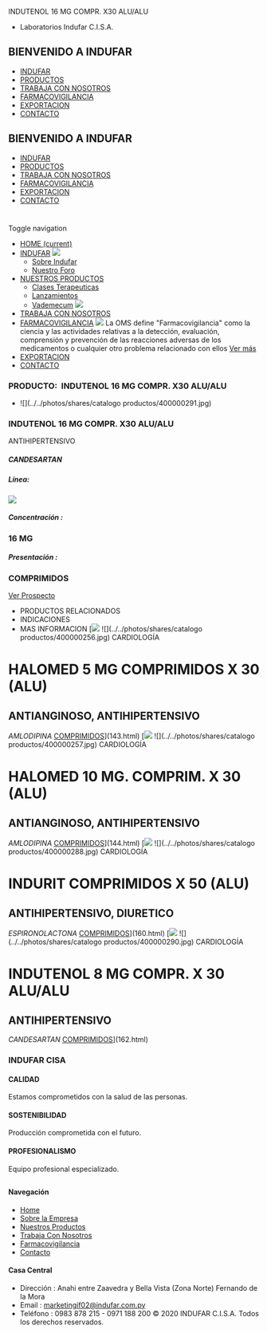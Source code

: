 INDUTENOL 16 MG COMPR. X30 ALU/ALU
- Laboratorios Indufar C.I.S.A.
## BIENVENIDO A INDUFAR
* [INDUFAR](163.html#)
* [PRODUCTOS](163.html#)
* [TRABAJA CON NOSOTROS](163.html#)
* [FARMACOVIGILANCIA](163.html#)
* [EXPORTACION](163.html#)
* [CONTACTO](163.html#)
## BIENVENIDO A INDUFAR
* [INDUFAR](../../index.html)
* [PRODUCTOS](../../productos.html)
* [TRABAJA CON NOSOTROS](../../trabaja_con_nosotros.html)
* [FARMACOVIGILANCIA](../../farmacovigilancia.html)
* [EXPORTACION](../../exportacion.html)
* [CONTACTO](../../contacto.html)
# 
Toggle navigation
* [HOME (current)](../../index.html)
* [INDUFAR](163.html#) 
  [![ ](../../photos/shares/Sistema/Menu/indufar_menul.jpg)](../../institucional.html)
  - [Sobre Indufar](../../institucional.html)
  - [Nuestro Foro](../../blog.html)
* [NUESTROS PRODUCTOS](163.html#) 
  - [Clases Terapeuticas](../clases_terapeuticas.html)
  - [Lanzamientos](../lanzamientos.html)
  - [Vademecum](../../productos.html)
  [![ ](../../photos/shares/Sistema/Menu/productos.png)](../../productos.html)
* [TRABAJA CON NOSOTROS](../../trabaja_con_nosotros.html)
* [FARMACOVIGILANCIA](163.html#) 
  [![ ](../../photos/shares/Sistema/Menu/TUBOS.png)](../../farmacovigilancia.html)
  La OMS define "Farmacovigilancia" como la ciencia y las actividades relativas a la detección, evaluación, comprensión y prevención de las reacciones adversas de los medicamentos o cualquier otro problema relacionado con ellos
  [Ver más](../../farmacovigilancia.html)
* [EXPORTACION](../../exportacion.html)
* [CONTACTO](../../contacto.html)
### PRODUCTO:  INDUTENOL 16 MG COMPR. X30 ALU/ALU
* ![](../../photos/shares/catalogo productos/400000291.jpg)
### **INDUTENOL 16 MG COMPR. X30 ALU/ALU**
ANTIHIPERTENSIVO
##### **CANDESARTAN**
##### **Línea:**
[![](../../photos/shares/Laboratorios/lab_cardio.png)](../linea/5.html)
##### **Concentración :**
### 16 MG
##### **Presentación :**
### COMPRIMIDOS
[Ver Prospecto](https://www.indufar.com.py/files/shares/prospectos/400000291.pdf)
* PRODUCTOS RELACIONADOS
* INDICACIONES
* MAS INFORMACION
[![](../../photos/shares/Laboratorios/lab_cardio.png)
![](../../photos/shares/catalogo productos/400000256.jpg)
CARDIOLOGÍA
# HALOMED 5 MG COMPRIMIDOS X 30 (ALU)
## ANTIANGINOSO, ANTIHIPERTENSIVO
*AMLODIPINA*
[COMPRIMIDOS](163.html#)](143.html)
[![](../../photos/shares/Laboratorios/lab_cardio.png)
![](../../photos/shares/catalogo productos/400000257.jpg)
CARDIOLOGÍA
# HALOMED 10 MG. COMPRIM. X 30 (ALU)
## ANTIANGINOSO, ANTIHIPERTENSIVO
*AMLODIPINA*
[COMPRIMIDOS](163.html#)](144.html)
[![](../../photos/shares/Laboratorios/lab_cardio.png)
![](../../photos/shares/catalogo productos/400000288.jpg)
CARDIOLOGÍA
# INDURIT COMPRIMIDOS X 50 (ALU)
## ANTIHIPERTENSIVO, DIURETICO
*ESPIRONOLACTONA*
[COMPRIMIDOS](163.html#)](160.html)
[![](../../photos/shares/Laboratorios/lab_cardio.png)
![](../../photos/shares/catalogo productos/400000290.jpg)
CARDIOLOGÍA
# INDUTENOL 8 MG COMPR. X 30 ALU/ALU
## ANTIHIPERTENSIVO
*CANDESARTAN*
[COMPRIMIDOS](163.html#)](162.html)
### INDUFAR CISA
#### CALIDAD
Estamos comprometidos con la salud de las personas.
#### SOSTENIBILIDAD
Producción comprometida con el futuro.
#### PROFESIONALISMO
Equipo profesional especializado.
## 
#### Navegación
* [Home](../../index.html)
* [Sobre la Empresa](../../institucional.html)
* [Nuestros Productos](../../productos.html)
* [Trabaja Con Nosotros](../../trabaja_con_nosotros.html)
* [Farmacovigilancia](../../farmacovigilancia.html)
* [Contacto](../../contacto.html)
#### Casa Central
* Dirección : Anahi entre Zaavedra y Bella Vista (Zona Norte) Fernando de la Mora
* Email : [marketingif02@indufar.com.py](mailto:marketingif02@indufar.com.py)
* Teléfono : 0983 878 215 - 0971 188 200
© 2020 INDUFAR C.I.S.A. Todos los derechos reservados.